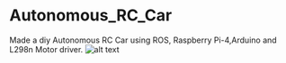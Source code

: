 # Autonomous_RC_Car
Made a diy Autonomous RC Car using ROS, Raspberry Pi-4,Arduino and L298n Motor driver.
![alt text](Isolated.png "Title")

